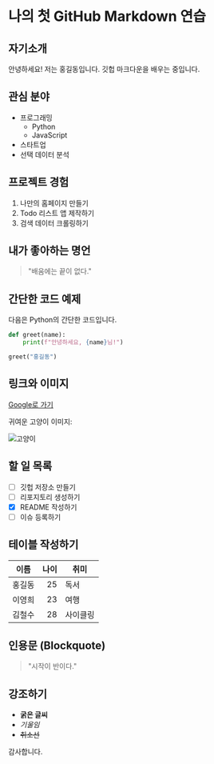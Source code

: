 # 나의 첫 GitHub Markdown 연습

## 자기소개
안녕하세요! 저는 홍길동입니다. 깃헙 마크다운을 배우는 중입니다.

## 관심 분야
- 프로그래밍
  - Python
  - JavaScript
- 스타트업
- 선택 데이터 분석

## 프로젝트 경험
1. 나만의 홈페이지 만들기  
2. Todo 리스트 앱 제작하기  
3. 검색 데이터 크롤링하기

## 내가 좋아하는 명언
> "배움에는 끝이 없다."

## 간단한 코드 예제
다음은 Python의 간단한 코드입니다.

```python
def greet(name):
    print(f"안녕하세요, {name}님!")

greet("홍길동")
```

## 링크와 이미지
[Google로 가기](https://www.google.com)

귀여운 고양이 이미지:

![고양이](https://placekitten.com/400/300)

## 할 일 목록
- [ ] 깃헙 저장소 만들기  
- [ ] 리포지토리 생성하기  
- [x] README 작성하기  
- [ ] 이슈 등록하기

## 테이블 작성하기
| 이름   | 나이 | 취미      |
|--------|-----:|-----------|
| 홍길동 | 25   | 독서      |
| 이영희 | 23   | 여행      |
| 김철수 | 28   | 사이클링  |

## 인용문 (Blockquote)
> "시작이 반이다."

## 강조하기
- **굵은 글씨**
- *기울임*
- ~~취소선~~

감사합니다.
